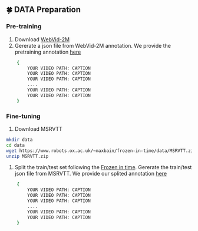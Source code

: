 



## 🍀 DATA  Preparation

### Pre-training
1. Download [WebVid-2M](https://github.com/m-bain/webvid)
2. Gererate a json file from WebVid-2M annotation. We provide the pretraining annotation [here](https://drive.google.com/drive/folders/1ln0ISwm6y12bUKxFH6AJnWDdE9Llj74Y?usp=share_link)
```bash
    {
        YOUR VIDEO PATH: CAPTION
        YOUR VIDEO PATH: CAPTION
        YOUR VIDEO PATH: CAPTION
        ....
        YOUR VIDEO PATH: CAPTION
        YOUR VIDEO PATH: CAPTION
    }
```

### Fine-tuning
1. Download MSRVTT
```bash
mkdir data
cd data
wget https://www.robots.ox.ac.uk/~maxbain/frozen-in-time/data/MSRVTT.zip  
unzip MSRVTT.zip 
```
1. Split the train/test set following the [Frozen in time](https://github.com/m-bain/frozen-in-time). Gererate the train/test json file from MSRVTT. We provide our splited annotation [here](https://drive.google.com/drive/folders/1ln0ISwm6y12bUKxFH6AJnWDdE9Llj74Y?usp=share_link)

```bash
    {
        YOUR VIDEO PATH: CAPTION
        YOUR VIDEO PATH: CAPTION
        YOUR VIDEO PATH: CAPTION
        ....
        YOUR VIDEO PATH: CAPTION
        YOUR VIDEO PATH: CAPTION
    }
```
